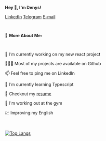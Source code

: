 **Hey 👋, I'm Denys!**

[LinkedIn](https://www.linkedin.com/in/denis-kraevoy) [Telegram](https://t.me/real_thrill) [E-mail](mailto:kraya.work@gmail.com)

<br/>

🧐 **More About Me:**

<br/>

🔭   I’m currently working on my new react project

👨🏻‍💻   Most of my projects are available on Github

📫   Feel free to ping me on LinkedIn

🌱   I’m currently learning Typescript

📝   Checkout my [resume](https://drive.google.com/file/d/1ueDHeTWv-3pMm0tpKzLIeQSQW1BOXgxE/view?usp=sharing)

🎯   I'm working out at the gym

💹   Improving my English

<br/>

[![Top Langs](https://github-readme-stats.vercel.app/api/top-langs/?username=thrillu4&hide_progress=true)](https://github.com/anuraghazra/github-readme-stats)

